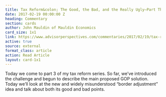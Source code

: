 ```yaml
---
title: Tax Reform&colon; The Good, the Bad, and the Really Ugly—Part Three
date: 2017-02-19 00:00:00 Z
heading: Commentary
section: cards
author: John Mauldin of Mauldin Economics
card_size: 1x1
link: https://www.advisorperspectives.com/commentaries/2017/02/19/tax-reform-the-good-the-bad-and-the-really-ugly-part-three
active: true
source: external
format_class: article
action: Read Article
layout: card-1x1
---
```


Today we come to part 3 of my tax reform series. So far, we’ve introduced the challenge and begun to describe the main proposed GOP solution. 
Today we’ll look at the new and widely misunderstood “border adjustment” idea and talk about both its good and bad points.